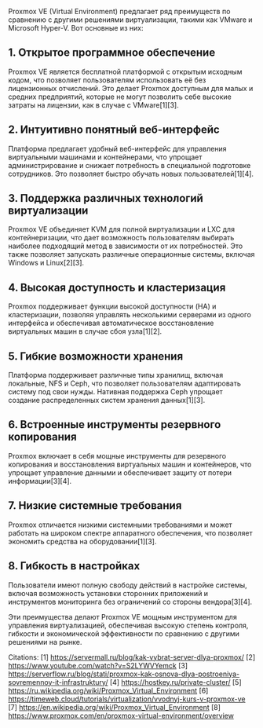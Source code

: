 Proxmox VE (Virtual Environment) предлагает ряд преимуществ по сравнению с другими решениями виртуализации, такими как VMware и Microsoft Hyper-V. Вот основные из них:

## 1. **Открытое программное обеспечение**
Proxmox VE является бесплатной платформой с открытым исходным кодом, что позволяет пользователям использовать её без лицензионных отчислений. Это делает Proxmox доступным для малых и средних предприятий, которые не могут позволить себе высокие затраты на лицензии, как в случае с VMware[1][3].

## 2. **Интуитивно понятный веб-интерфейс**
Платформа предлагает удобный веб-интерфейс для управления виртуальными машинами и контейнерами, что упрощает администрирование и снижает потребность в специальной подготовке сотрудников. Это позволяет быстро обучать новых пользователей[1][4].

## 3. **Поддержка различных технологий виртуализации**
Proxmox VE объединяет KVM для полной виртуализации и LXC для контейнеризации, что дает возможность пользователям выбирать наиболее подходящий метод в зависимости от их потребностей. Это также позволяет запускать различные операционные системы, включая Windows и Linux[2][3].

## 4. **Высокая доступность и кластеризация**
Proxmox поддерживает функции высокой доступности (HA) и кластеризации, позволяя управлять несколькими серверами из одного интерфейса и обеспечивая автоматическое восстановление виртуальных машин в случае сбоя узла[1][2].

## 5. **Гибкие возможности хранения**
Платформа поддерживает различные типы хранилищ, включая локальные, NFS и Ceph, что позволяет пользователям адаптировать систему под свои нужды. Нативная поддержка Ceph упрощает создание распределенных систем хранения данных[1][3].

## 6. **Встроенные инструменты резервного копирования**
Proxmox включает в себя мощные инструменты для резервного копирования и восстановления виртуальных машин и контейнеров, что упрощает управление данными и обеспечивает защиту от потери информации[3][4].

## 7. **Низкие системные требования**
Proxmox отличается низкими системными требованиями и может работать на широком спектре аппаратного обеспечения, что позволяет экономить средства на оборудовании[1][3].

## 8. **Гибкость в настройках**
Пользователи имеют полную свободу действий в настройке системы, включая возможность установки сторонних приложений и инструментов мониторинга без ограничений со стороны вендора[3][4].

Эти преимущества делают Proxmox VE мощным инструментом для управления виртуализацией, обеспечивая высокую степень контроля, гибкости и экономической эффективности по сравнению с другими решениями на рынке.

Citations:
[1] https://servermall.ru/blog/kak-vybrat-server-dlya-proxmox/
[2] https://www.youtube.com/watch?v=S2LYWVYemck
[3] https://serverflow.ru/blog/stati/proxmox-kak-osnova-dlya-postroeniya-sovremennoy-it-infrastruktury/
[4] https://hostkey.ru/private-cluster/
[5] https://ru.wikipedia.org/wiki/Proxmox_Virtual_Environment
[6] https://timeweb.cloud/tutorials/virtualization/vvodnyj-kurs-v-proxmox-ve
[7] https://en.wikipedia.org/wiki/Proxmox_Virtual_Environment
[8] https://www.proxmox.com/en/proxmox-virtual-environment/overview